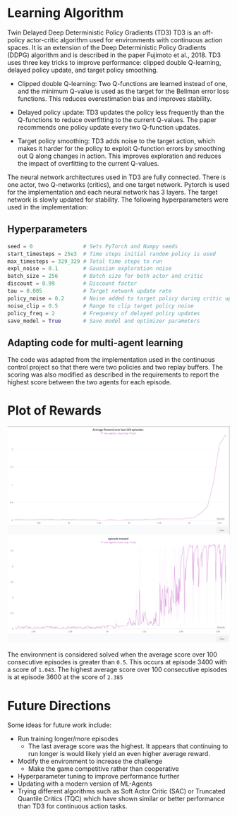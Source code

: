[//]: # (Image References)

[image1]: average_reward_over_last_100_episodes.png "Average reward over last 100 episodes"

[image2]: reward_per_episode.png "Reward Per episode"


# Learning Algorithm
Twin Delayed Deep Deterministic Policy Gradients (TD3)
TD3 is an off-policy actor-critic algorithm used for environments with continuous action spaces. It is an extension of the Deep Deterministic Policy Gradients (DDPG) algorithm and is described in the paper Fujimoto et al., 2018. TD3 uses three key tricks to improve performance: clipped double Q-learning, delayed policy update, and target policy smoothing.

* Clipped double Q-learning: Two Q-functions are learned instead of one, and the minimum Q-value is used as the target for the Bellman error loss functions. This reduces overestimation bias and improves stability.

* Delayed policy update: TD3 updates the policy less frequently than the Q-functions to reduce overfitting to the current Q-values. The paper recommends one policy update every two Q-function updates.

* Target policy smoothing: TD3 adds noise to the target action, which makes it harder for the policy to exploit Q-function errors by smoothing out Q along changes in action. This improves exploration and reduces the impact of overfitting to the current Q-values.

The neural network architectures used in TD3 are fully connected.  There is one actor, two Q-networks (critics), and one target network. Pytorch is used for the implementation and each neural network has 3 layers.  The target network is slowly updated for stability. The following hyperparameters were used in the implementation:


## Hyperparameters
```python
seed = 0                # Sets PyTorch and Numpy seeds
start_timesteps = 25e3  # Time steps initial random policy is used
max_timesteps = 329_329 # Total time steps to run
expl_noise = 0.1        # Gaussian exploration noise
batch_size = 256        # Batch size for both actor and critic
discount = 0.99         # Discount factor
tau = 0.005             # Target network update rate
policy_noise = 0.2      # Noise added to target policy during critic update
noise_clip = 0.5        # Range to clip target policy noise
policy_freq = 2         # Frequency of delayed policy updates
save_model = True       # Save model and optimizer parameters
```

## Adapting code for multi-agent learning
The code was adapted from the implementation used in the continuous control project so that there were two policies and two replay buffers.  The scoring was also modified as described in the requirements to report the highest score between the two agents for each episode.        

# Plot of Rewards
![Average reward over last 100 episodes][image1]
![Reward per Episode][image2]


The environment is considered solved when the average score over 100 consecutive episodes is greater than `0.5`.  This occurs at episode 3400 with a score of `1.043`.  The highest average score over 100 consecutive episodes is at episode 3600 at the score of `2.385`

# Future Directions

Some ideas for future work include:

* Run training longer/more episodes
    * The last average score was the highest.  It appears that continuing to run longer is would likely yield an even higher average reward.
* Modify the environment to increase the challenge
    * Make the game competitive rather than cooperative
* Hyperparameter tuning to improve performance further
* Updating with a modern version of ML-Agents
* Trying different algorithms such as Soft Actor Critic (SAC) or Truncated Quantile Critics (TQC) which have shown similar or better performance than TD3 for continuous action tasks.